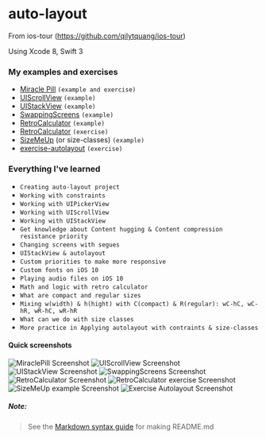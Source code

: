 # auto-layout
From ios-tour (https://github.com/qilytquang/ios-tour)

Using Xcode 8, Swift 3

### My examples and exercises
* [Miracle Pill](https://github.com/qilytquang/miracle-pill) `(example and exercise)`
* [UIScrollView](https://github.com/qilytquang/ui-scroll-view) `(example)`
* [UIStackView](https://github.com/qilytquang/ui-stack-view) `(example)`
* [SwappingScreens](https://github.com/qilytquang/swapping-screens) `(example)`
* [RetroCalculator](https://github.com/qilytquang/retro-calculator) `(example)`
* [RetroCalculator](https://github.com/qilytquang/retro-calculator-exercise) `(exercise)`
* [SizeMeUp](https://github.com/qilytquang/size-classes) (or size-classes) `(example)`
* [exercise-autolayout](https://github.com/qilytquang/exercise-autolayout) `(exercise)`

### Everything I've learned
* `Creating auto-layout project`
* `Working with constraints`
* `Working with UIPickerView`
* `Working with UIScrollView`
* `Working with UIStackView`
* `Get knowledge about Content hugging & Content compression resistance priority`
* `Changing screens with segues`
* `UIStackView & autolayout`
* `Custom priorities to make more responsive`
* `Custom fonts on iOS 10`
* `Playing audio files on iOS 10`
* `Math and logic with retro calculator`
* `What are compact and regular sizes`
* `Mixing w(width) & h(hight) with C(compact) & R(regular): wC-hC, wC-hR, wR-hC, wR-hR`
* `What can we do with size classes`
* `More practice in Applying autolayout with contraints & size-classes`


#### Quick screenshots
[id1]: /screenshots/miracle-pill.png "Quick screenshot of MiraclePill"
[id2]: /screenshots/ui-scroll-view.png "Quick screenshot of UIScrollView"
[id3]: /screenshots/ui-stack-view.png "Quick screenshot of UIStackView"
[id4]: /screenshots/swapping-screens.png "Quick screenshot of SwappingScreens"
[id5]: /screenshots/retro-calculator.png "Quick screenshot of RetroCalculator"
[id6]: /screenshots/retro-calculator-exercise.png "Quick screenshot of RetroCalculator exercise"
[id7]: /screenshots/size-classes.png "Quick screenshot of size-class example"
[id8]: /screenshots/exercise-autolayout.png "Quick screenshot of exercise-autolayout"

![MiraclePill Screenshot][id1]
![UIScrollView Screenshot][id2]
![UIStackView Screenshot][id3]
![SwappingScreens Screenshot][id4]
![RetroCalculator Screenshot][id5]
![RetroCalculator exercise Screenshot][id6]
![SizeMeUp example Screenshot][id7]
![Exercise Autolayout Screenshot][id8]

##### Note:
> See the [Markdown syntax guide](https://confluence.atlassian.com/bitbucketserver/markdown-syntax-guide-776639995.html)
> for making README.md
